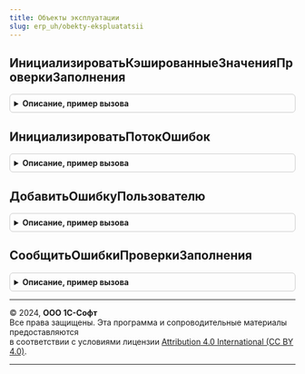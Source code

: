 ```yaml
---
title: Объекты эксплуатации
slug: erp_uh/obekty-ekspluatatsii
---
```



## ИнициализироватьКэшированныеЗначенияПроверкиЗаполнения
<details style="margin: 1em 0; padding: 0.5em; border: 1px solid #ccc; border-radius: 6px;">

<summary style="font-weight: bold; cursor: pointer;">Описание, пример вызова</summary>

```bsl

// Выполняет инициализацию структуры кэшированных значений проверки заполнения
//
// Параметры:
// 		КэшированныеЗначения - Структура - Структура кэшированных значений проверки заполнения.
//
Процедура ИнициализироватьКэшированныеЗначенияПроверкиЗаполнения(КэшированныеЗначения) Экспорт
```

Пример вызова
```bsl
ОбъектыЭксплуатации.ИнициализироватьКэшированныеЗначенияПроверкиЗаполнения(КэшированныеЗначения) 
```
</details>

## ИнициализироватьПотокОшибок
<details style="margin: 1em 0; padding: 0.5em; border: 1px solid #ccc; border-radius: 6px;">

<summary style="font-weight: bold; cursor: pointer;">Описание, пример вызова</summary>

```bsl

// Выполняет инициализацию структуры потока ошибок проверки заполнения
//
// Параметры:
// 		ПотокОшибок - Структура - Структура потока ошибок проверки заполнения.
//
Процедура ИнициализироватьПотокОшибок(ПотокОшибок) Экспорт
```

Пример вызова
```bsl
ОбъектыЭксплуатации.ИнициализироватьПотокОшибок(ПотокОшибок) 
```
</details>

## ДобавитьОшибкуПользователю
<details style="margin: 1em 0; padding: 0.5em; border: 1px solid #ccc; border-radius: 6px;">

<summary style="font-weight: bold; cursor: pointer;">Описание, пример вызова</summary>

```bsl

// Добавляет в список ошибок новую ошибку пользователя для дальнейшей отправки
// с помощью процедуры СообщитьОшибкиПользователю().
//  Используется в процедурах ОбработкаПроверкиЗаполнения.
//
// Параметры:
// 		Ошибки - Структура - Содержит поток ошибок:
// 		              * СписокОшибок - Массив -
// 		              * СчетчикОшибок - Соответствие -
//
// 		ОбъектОшибки - СправочникСсылка.ОбъектыЭксплуатации, СправочникСсылка.УзлыОбъектовЭксплуатации - объект, владелец ошибки.
//
// 		ПолеОшибки - Строка - значение, которое задается в свойстве Поле объекта СообщениеПользователю.
//                    Для автоподстановки номера строки должна содержать "%1".
//                    Например, "Объект.ИНН" или "Объект.Пользователи[%1].Пользователь".
//
// 		ТекстДляОднойОшибки - Строка - текст ошибки для случая, когда ГруппаОшибок в коллекции только одна,
//                    например, НСтр("ru = 'Пользователь не выбран.'").
//
// 		ГруппаОшибок - Произвольный - используется для выбора либо текста для одной ошибки,
//                    либо текста для нескольких ошибок, например, имя "Объект.Пользователи".
//                    Если значение не заполнено, тогда используется текст для одной ошибки.
//
// 		НомерСтроки - Число - значение от 0 ... , определяющее номер строки, который нужно подставить
//                    в строку ПолеОшибки и в ТекстДляНесколькихОшибок (подставляется НомерСтроки + 1).
//
// 		ТекстДляНесколькихОшибок - Строка - текст ошибки для случая, когда добавлено несколько ошибок с одинаковым
//                    свойством ГруппаОшибок, например, НСтр("ru = 'Пользователь в строке %1 не выбран.'").
//
Процедура ДобавитьОшибкуПользователю(Ошибки, Знач ОбъектОшибки, Знач ПолеОшибки, Знач ТекстДляОднойОшибки, Знач ГруппаОшибок = "", Знач НомерСтроки = 0, Знач ТекстДляНесколькихОшибок = "") Экспорт
```

Пример вызова
```bsl
ОбъектыЭксплуатации.ДобавитьОшибкуПользователю(Ошибки, ОбъектОшибки, ПолеОшибки, ТекстДляОднойОшибки, ГруппаОшибок, НомерСтроки, ТекстДляНесколькихОшибок);
```
</details>

## СообщитьОшибкиПроверкиЗаполнения
<details style="margin: 1em 0; padding: 0.5em; border: 1px solid #ccc; border-radius: 6px;">

<summary style="font-weight: bold; cursor: pointer;">Описание, пример вызова</summary>

```bsl

// Процедура сообщает ошибки проверки заполнения
//
// Параметры:
// 		Ошибки  - Неопределено - возврат, значение, установленное при использовании процедуры ОбщегоНазначенияКлиентСервер.ДобавитьОшибкуПользователю().
// 		Отказ - Булево - устанавливается Истина, если ошибки сообщались.
//
Процедура СообщитьОшибкиПроверкиЗаполнения(Ошибки, Отказ=Ложь) Экспорт
```

Пример вызова
```bsl
ОбъектыЭксплуатации.СообщитьОшибкиПроверкиЗаполнения(Ошибки, Отказ);
```
</details>

---

© 2024, **ООО 1С-Софт**  
Все права защищены. Эта программа и сопроводительные материалы предоставляются  
в соответствии с условиями лицензии [Attribution 4.0 International (CC BY 4.0)](https://creativecommons.org/licenses/by/4.0/legalcode).

---
